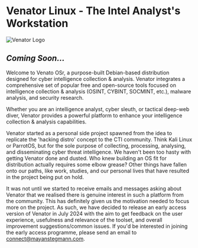 # Venator Linux - The Intel Analyst's Workstation

![Venator Logo](https://github.com/venator-project/venator-project.github.io/blob/main/static/images/venator-banner.jpg)

## ***Coming Soon...***

Welcome to Venato OSr, a purpose-built Debian-based distribution designed for cyber intelligence collection & analysis. Venator integrates a comprehensive set of popular free and open-source tools focused on intelligence collection & analysis (OSINT, CYBINT, SOCMINT, etc.), malware analysis, and security research. 

Whether you are an intelligence analyst, cyber sleuth, or tactical deep-web diver, Venator provides a powerful platform to enhance your intelligence collection & analysis capabilities.

Venator started as a personal side project spawned from the idea to replicate the 'hacking distro' concept to the CTI community. Think Kali Linux or ParrotOS, but for the sole purpose of collecting, processing, analysing, and disseminating cyber threat intelligence. We haven't been too hasty with getting Venator done and dusted. Who knew building an OS fit for distribution actually requires some elbow grease? Other things have fallen onto our paths, like work, studies, and our personal lives that have resulted in the project being put on hold. 

It was not until we started to receive emails and messages asking about Venator that we realised there is genuine interest in such a platform from the community. This has definitely given us the motivation needed to focus more on the project. As such, we have decided to release an early access version of Venator in July 2024 with the aim to get feedback on the user experience, usefulness and relevance of the toolset, and overall improvement suggestions/common issues. If you'd be interested in joining the early access programme, please send an email to connect@mayanstegmann.com.
